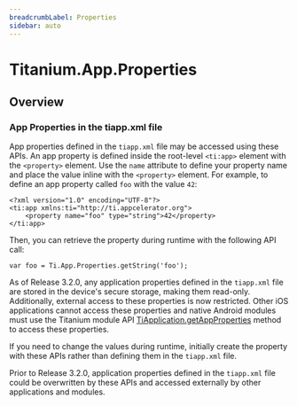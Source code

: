 ```yaml
---
breadcrumbLabel: Properties
sidebar: auto
---
```


# Titanium.App.Properties

<ProxySummary/>

## Overview

### App Properties in the tiapp.xml file

App properties defined in the `tiapp.xml` file may be accessed using these APIs.  An app
property is defined inside the root-level `<ti:app>` element with the `<property>` element.
Use the `name` attribute to define your property name and place the value inline with the
`<property>` element. For example, to define an app property called `foo` with the value `42`:

    <?xml version="1.0" encoding="UTF-8"?>
    <ti:app xmlns:ti="http://ti.appcelerator.org">
        <property name="foo" type="string">42</property>
    </ti:app>

Then, you can retrieve the property during runtime with the following API call:

    var foo = Ti.App.Properties.getString('foo');

As of Release 3.2.0, any application properties defined in the `tiapp.xml` file are stored in the
device's secure storage, making them read-only.  Additionally, external access to these
properties is now restricted.  Other iOS applications cannot access these properties and
native Android modules must use the Titanium module API
[TiApplication.getAppProperties](https://docs.appcelerator.com/module-apidoc/latest/android/org/appcelerator/platform/TiApplication.html#getAppProperties())
method to access these properties.

If you need to change the values during runtime, initially create the property with these APIs
rather than defining them in the `tiapp.xml` file.

Prior to Release 3.2.0, application properties defined in the `tiapp.xml` file could be
overwritten by these APIs and accessed externally by other applications and modules.

<ApiDocs/>
